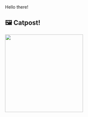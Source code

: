 Hello there!



## 🖼️ Catpost!

<sub>
    <img src="https://cdn2.thecatapi.com/images/0IRetDH3E.jpg" height="256">
</sub>

